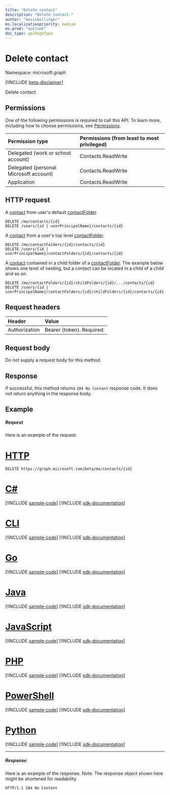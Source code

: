 ```yaml
---
title: "Delete contact"
description: "Delete contact."
author: "kevinbellinger"
ms.localizationpriority: medium
ms.prod: "outlook"
doc_type: apiPageType
---
```


# Delete contact

Namespace: microsoft.graph

[!INCLUDE [beta-disclaimer](../../includes/beta-disclaimer.md)]

Delete contact.
## Permissions
One of the following permissions is required to call this API. To learn more, including how to choose permissions, see [Permissions](/graph/permissions-reference).

|Permission type      | Permissions (from least to most privileged)              |
|:--------------------|:---------------------------------------------------------|
|Delegated (work or school account) | Contacts.ReadWrite    |
|Delegated (personal Microsoft account) | Contacts.ReadWrite    |
|Application | Contacts.ReadWrite |

## HTTP request
<!-- { "blockType": "ignored" } -->
A [contact](../resources/contact.md) from user's default [contactFolder](../resources/contactfolder.md).
```http
DELETE /me/contacts/{id}
DELETE /users/{id | userPrincipalName}/contacts/{id}
```
A [contact](../resources/contact.md) from a user's top level [contactFolder](../resources/contactfolder.md).
```http
DELETE /me/contactFolders/{id}/contacts/{id}
DELETE /users/{id | userPrincipalName}/contactFolders/{id}/contacts/{id}
```
A [contact](../resources/contact.md) contained in a child folder of a [contactFolder](../resources/mailfolder.md).  The 
example below shows one level of nesting, but a contact can be located in a child of a child and so on.
```http
DELETE /me/contactFolders/{id}/childFolders/{id}/.../contacts/{id}
DELETE /users/{id | userPrincipalName}/contactFolders/{id}/childFolders/{id}/contacts/{id}
```
## Request headers
| Header       | Value |
|:---------------|:--------|
| Authorization  | Bearer {token}. Required.  |

## Request body
Do not supply a request body for this method.

## Response

If successful, this method returns `204 No Content` response code. It does not return anything in the response body.

## Example
##### Request
Here is an example of the request.

# [HTTP](#tab/http)
<!-- {
  "blockType": "request",
  "name": "delete_contact"
}-->
```http
DELETE https://graph.microsoft.com/beta/me/contacts/{id}
```

# [C#](#tab/csharp)
[!INCLUDE [sample-code](../includes/snippets/csharp/delete-contact-csharp-snippets.md)]
[!INCLUDE [sdk-documentation](../includes/snippets/snippets-sdk-documentation-link.md)]

# [CLI](#tab/cli)
[!INCLUDE [sample-code](../includes/snippets/cli/delete-contact-cli-snippets.md)]
[!INCLUDE [sdk-documentation](../includes/snippets/snippets-sdk-documentation-link.md)]

# [Go](#tab/go)
[!INCLUDE [sample-code](../includes/snippets/go/delete-contact-go-snippets.md)]
[!INCLUDE [sdk-documentation](../includes/snippets/snippets-sdk-documentation-link.md)]

# [Java](#tab/java)
[!INCLUDE [sample-code](../includes/snippets/java/delete-contact-java-snippets.md)]
[!INCLUDE [sdk-documentation](../includes/snippets/snippets-sdk-documentation-link.md)]

# [JavaScript](#tab/javascript)
[!INCLUDE [sample-code](../includes/snippets/javascript/delete-contact-javascript-snippets.md)]
[!INCLUDE [sdk-documentation](../includes/snippets/snippets-sdk-documentation-link.md)]

# [PHP](#tab/php)
[!INCLUDE [sample-code](../includes/snippets/php/delete-contact-php-snippets.md)]
[!INCLUDE [sdk-documentation](../includes/snippets/snippets-sdk-documentation-link.md)]

# [PowerShell](#tab/powershell)
[!INCLUDE [sample-code](../includes/snippets/powershell/delete-contact-powershell-snippets.md)]
[!INCLUDE [sdk-documentation](../includes/snippets/snippets-sdk-documentation-link.md)]

# [Python](#tab/python)
[!INCLUDE [sample-code](../includes/snippets/python/delete-contact-python-snippets.md)]
[!INCLUDE [sdk-documentation](../includes/snippets/snippets-sdk-documentation-link.md)]

---

##### Response
Here is an example of the response. Note: The response object shown here might be shortened for readability.
<!-- {
  "blockType": "response",
  "truncated": true
} -->
```http
HTTP/1.1 204 No Content
```

<!-- uuid: 8fcb5dbc-d5aa-4681-8e31-b001d5168d79
2015-10-25 14:57:30 UTC -->
<!--
{
  "type": "#page.annotation",
  "description": "Delete contact",
  "keywords": "",
  "section": "documentation",
  "tocPath": "",
  "suppressions": [
  ]
}
-->


